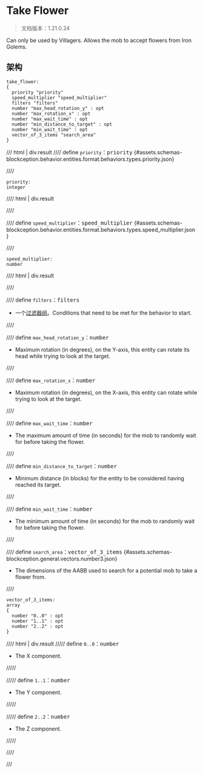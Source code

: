 # Take Flower

> 文档版本：1.21.0.24

Can only be used by Villagers. Allows the mob to accept flowers from Iron Golems.

## 架构

```mcschema
take_flower:
{
  priority "priority"
  speed_multiplier "speed_multiplier"
  filters "filters"
  number "max_head_rotation_y" : opt
  number "max_rotation_x" : opt
  number "max_wait_time" : opt
  number "min_distance_to_target" : opt
  number "min_wait_time" : opt
  vector_of_3_items "search_area"
}

```

/// html | div.result
//// define
`priority`：<samp>priority</samp> {#assets.schemas-blockception.behavior.entities.format.behaviors.types.priority.json}


////

```mcschema
priority:
integer

```

//// html | div.result

////



//// define
`speed_multiplier`：<samp>speed_multiplier</samp> {#assets.schemas-blockception.behavior.entities.format.behaviors.types.speed_multiplier.json}


////

```mcschema
speed_multiplier:
number

```

//// html | div.result

////



//// define
`filters`：<samp>filters</samp>

- 一个[过滤器组](../filter.md)。Conditions that need to be met for the behavior to start.


////


//// define
`max_head_rotation_y`：<samp>number</samp>

- Maximum rotation (in degrees), on the Y-axis, this entity can rotate its head while trying to look at the target.


////


//// define
`max_rotation_x`：<samp>number</samp>

- Maximum rotation (in degrees), on the X-axis, this entity can rotate while trying to look at the target.


////


//// define
`max_wait_time`：<samp>number</samp>

- The maximum amount of time (in seconds) for the mob to randomly wait for before taking the flower.


////


//// define
`min_distance_to_target`：<samp>number</samp>

- Minimum distance (in blocks) for the entity to be considered having reached its target.


////


//// define
`min_wait_time`：<samp>number</samp>

- The minimum amount of time (in seconds) for the mob to randomly wait for before taking the flower.


////


//// define
`search_area`：<samp>vector_of_3_items</samp> {#assets.schemas-blockception.general.vectors.number3.json}

- The dimensions of the AABB used to search for a potential mob to take a flower from.


////

```mcschema
vector_of_3_items:
array
{
  number "0..0" : opt
  number "1..1" : opt
  number "2..2" : opt
}

```

//// html | div.result
///// define
`0..0`：<samp>number</samp>

- The X component.


/////


///// define
`1..1`：<samp>number</samp>

- The Y component.


/////


///// define
`2..2`：<samp>number</samp>

- The Z component.


/////


////



///

